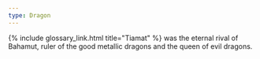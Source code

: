 ```yaml
---
type: Dragon
---
```


{% include glossary_link.html title="Tiamat" %} was the eternal rival of Bahamut, ruler of the good metallic dragons and
the queen of evil dragons.
